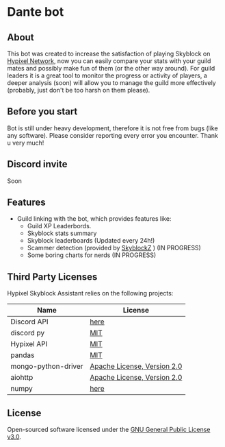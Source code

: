 # Dante bot

## About
This bot was created to increase the satisfaction of playing Skyblock on [Hypixel Network](https://hypixel.net/), now you can easily compare your stats with your guild mates and possibly make fun of them (or the other way around). For guild leaders it is a great tool to monitor the progress or activity of players, a deeper analysis (soon) will allow you to manage the guild more effectively (probably, just don't be too harsh on them please).

## Before you start
Bot is still under heavy development, therefore it is not free from bugs (like any software). Please consider reporting every error you encounter. Thank u very much! 

## Discord invite
Soon

## Features

 * Guild linking with the bot, which provides features like:
 	* Guild XP Leaderbords.
    * Skyblock stats summary
    * Skyblock leaderboards (Updated every 24h!)
    * Scammer detection (provided by [SkyblockZ](https://github.com/skyblockz) ) (IN PROGRESS)
    * Some boring charts for nerds (IN PROGRESS)


## Third Party Licenses
Hypixel Skyblock Assistant relies on the following projects:

| Name | License |
| ------ | ------ |
| Discord API| [here](https://discord.com/developers/docs/legal)|
| discord py | [MIT](https://github.com/Rapptz/discord.py/blob/master/LICENSE) |
| Hypixel API | [MIT](https://github.com/HypixelDev/PublicAPI/blob/master/LICENSE) |
| pandas | [MIT](https://github.com/pandas-dev/pandas/blob/master/LICENSE) |
| mongo-python-driver | [Apache License, Version 2.0](https://github.com/mongodb/mongo-python-driver/blob/master/LICENSE) |
| aiohttp | [Apache License, Version 2.0](https://github.com/aio-libs/aiohttp/blob/master/LICENSE.txt) |
| numpy | [here](https://numpy.org/doc/stable/license.html)|

## License
Open-sourced software licensed under the [GNU General Public License v3.0](http://www.gnu.org/licenses/gpl.html).